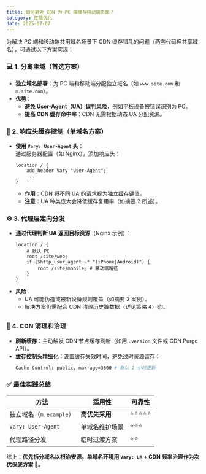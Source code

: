 ```yaml
---
title: 如何避免 CDN 为 PC 端缓存移动端页面？
category: 性能优化
date: 2025-07-07
---
```

为解决 PC 端和移动端共用域名场景下 CDN 缓存错乱的问题（两套代码但共享域名），可通过以下方案实现：  

### 💻 1. 分离主域（首选方案）  
   - **独立域名部署**：为 PC 端和移动端分配独立域名（如 `www.site.com` 和 `m.site.com`）。  
   - **优势**：  
     - **避免 User-Agent（UA）误判风险**，例如平板设备被错误识别为 PC。  
     - **提高 CDN 缓存命中率**：CDN 无需根据动态 UA 分配资源。  

### 📍 2. 响应头缓存控制（单域名方案）  
   - **使用 `Vary: User-Agent` 头**：  
     通过服务器配置（如 Nginx），添加响应头：  
     ```nginx
     location / {  
         add_header Vary "User-Agent";  
         ...  
     }  
     ```  
     - **作用**：CDN 将不同 UA 的请求视为独立缓存键值。  
     - **注意**：UA 种类庞大会降低缓存复用率（如摘要 2 所述）。  

### ⚙️ 3. 代理层定向分发  
   - **通过代理判断 UA 返回目标资源**（Nginx 示例）：  
     ```nginx  
     location / {  
         # 默认 PC  
         root /site/web;  
         if ($http_user_agent ~* "(iPhone|Android)") {  
             root /site/mobile; # 移动端路径  
         }  
     }  
     ```  
   - **风险**：  
     - UA 可能伪造或被新设备规则覆盖（如摘要 2 案例）。  
     - 解决方案仍需配合 CDN 清理历史脏数据（详见策略 4）📦。  

### 🔄 4. CDN 清理和治理  
   - **刷新缓存**：主动触发 CDN 节点缓存刷新（如用 `.version` 文件或 CDN Purge API）。  
   - **缓存控制头精细化**：设置缓存失效时间，避免过时资源留存：
     ```bash  
     Cache-Control: public, max-age=3600 # 默认 1 小时更新  
     ```

### ✅ 最佳实践总结  
| 方法                     | 适用性               | 可靠性 |
|--------------------------|----------------------|--------|
| 独立域名（`m.example`） | **高优先采用**       | ⭐️⭐️⭐️⭐️⭐️ |
| `Vary: User-Agent`      | 单域名维护场景       | ⭐️⭐️⭐️     |
| 代理路径分发            | 临时过渡方案         | ⭐️⭐️     |

综上：**优先拆分域名以根治安源。单域名环境用 `Vary: UA` + CDN 频率治理作为次优保底方案 🔐。**
